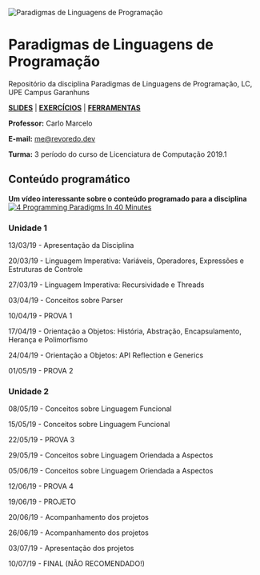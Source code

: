 ![Paradigmas de Linguagens de Programação](https://github.com/cmrevoredo/upe-lc-plp/blob/master/titulo.png?raw=true)
# Paradigmas de Linguagens de Programação
Repositório da disciplina Paradigmas de Linguagens de Programação, LC, UPE Campus Garanhuns

[**SLIDES**](https://github.com/cmrevoredo/upe-lc-plp/tree/master/slides)  |  [**EXERCÍCIOS**](https://github.com/cmrevoredo/upe-lc-plp/tree/master/exercises)  |  [**FERRAMENTAS**](https://github.com/cmrevoredo/upe-lc-plp/tree/master/tools)

**Professor:** Carlo Marcelo

**E-mail:** me@revoredo.dev

**Turma:** 3 período do curso de Licenciatura de Computação 2019.1

## Conteúdo programático

**Um vídeo interessante sobre o conteúdo programado para a disciplina**
[![4 Programming Paradigms In 40 Minutes](http://img.youtube.com/vi/cgVVZMfLjEI/0.jpg)](http://www.youtube.com/watch?v=cgVVZMfLjEI "4 Programming Paradigms In 40 Minutes")

### Unidade 1

13/03/19 - Apresentação da Disciplina

20/03/19 - Linguagem Imperativa: Variáveis, Operadores, Expressões e Estruturas de Controle

27/03/19 - Linguagem Imperativa: Recursividade e Threads

03/04/19 - Conceitos sobre Parser

10/04/19 - PROVA 1

17/04/19 - Orientação a Objetos: História, Abstração, Encapsulamento, Herança e Polimorfismo

24/04/19 - Orientação a Objetos: API Reflection e Generics

01/05/19 - PROVA 2

### Unidade 2

08/05/19 - Conceitos sobre Linguagem Funcional

15/05/19 - Conceitos sobre Linguagem Funcional

22/05/19 - PROVA 3

29/05/19 - Conceitos sobre Linguagem Oriendada a Aspectos

05/06/19 - Conceitos sobre Linguagem Oriendada a Aspectos

12/06/19 - PROVA 4

19/06/19 - PROJETO

20/06/19 - Acompanhamento dos projetos

26/06/19 - Acompanhamento dos projetos

03/07/19 - Apresentação dos projetos

10/07/19 - FINAL (NÃO RECOMENDADO!)
